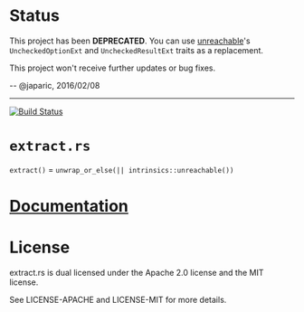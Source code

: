 # Status

This project has been **DEPRECATED**. You can use [unreachable]'s  `UncheckedOptionExt` and
`UncheckedResultExt` traits as a replacement.

[unreachable]: https://crates.io/crates/unreachable

This project won't receive further updates or bug fixes.

-- @japaric, 2016/02/08

---

[![Build Status][status]](https://travis-ci.org/japaric/extract.rs)

# `extract.rs`

`extract()` = `unwrap_or_else(|| intrinsics::unreachable())`

# [Documentation][docs]

# License

extract.rs is dual licensed under the Apache 2.0 license and the MIT license.

See LICENSE-APACHE and LICENSE-MIT for more details.

[docs]: http://japaric.github.io/extract.rs/extract/
[status]: https://travis-ci.org/japaric/extract.rs.svg?branch=master
